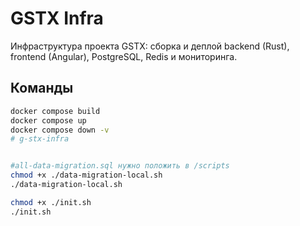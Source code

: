 # GSTX Infra

Инфраструктура проекта GSTX: сборка и деплой backend (Rust), frontend (Angular), PostgreSQL, Redis и мониторинга.

## Команды

```bash
docker compose build
docker compose up
docker compose down -v
# g-stx-infra


#all-data-migration.sql нужно положить в /scripts
chmod +x ./data-migration-local.sh
./data-migration-local.sh

chmod +x ./init.sh
./init.sh

